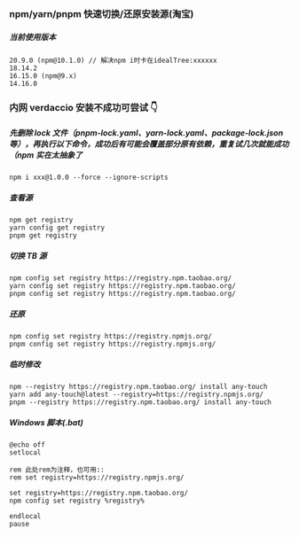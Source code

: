 ### npm/yarn/pnpm 快速切换/还原安装源(淘宝)

##### 当前使用版本

```
20.9.0 (npm@10.1.0) // 解决npm i时卡在idealTree:xxxxxx
18.14.2
16.15.0 (npm@9.x)
14.16.0
```

### 内网 verdaccio 安装不成功可尝试 👇

##### 先删除 lock 文件（pnpm-lock.yaml、yarn-lock.yaml、package-lock.json 等），再执行以下命令，成功后有可能会覆盖部分原有依赖，重复试几次就能成功（npm 实在太抽象了

```
npm i xxx@1.0.0 --force --ignore-scripts
```

##### 查看源

```
npm get registry
yarn config get registry
pnpm get registry
```

##### 切换 TB 源

```
npm config set registry https://registry.npm.taobao.org/
yarn config set registry https://registry.npm.taobao.org/
pnpm config set registry https://registry.npm.taobao.org/
```

##### 还原

```
npm config set registry https://registry.npmjs.org/
pnpm config set registry https://registry.npmjs.org/
```

##### 临时修改

```
npm --registry https://registry.npm.taobao.org/ install any-touch
yarn add any-touch@latest --registry=https://registry.npmjs.org/
pnpm --registry https://registry.npm.taobao.org/ install any-touch
```

##### Windows 脚本(.bat)

```shell
@echo off
setlocal

rem 此处rem为注释，也可用::
rem set registry=https://registry.npmjs.org/

set registry=https://registry.npm.taobao.org/
npm config set registry %registry%

endlocal
pause
```
